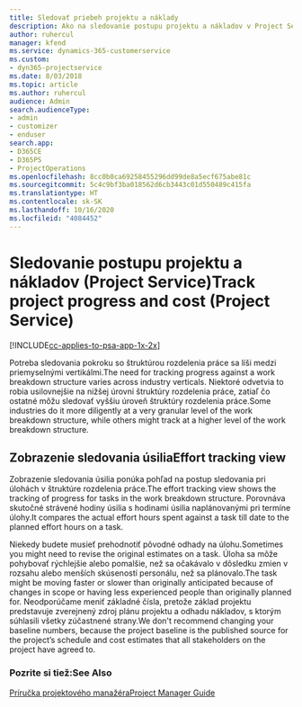 ```yaml
---
title: Sledovať priebeh projektu a náklady
description: Ako na sledovanie postupu projektu a nákladov v Project Service
author: ruhercul
manager: kfend
ms.service: dynamics-365-customerservice
ms.custom:
- dyn365-projectservice
ms.date: 8/03/2018
ms.topic: article
ms.author: ruhercul
audience: Admin
search.audienceType:
- admin
- customizer
- enduser
search.app:
- D365CE
- D365PS
- ProjectOperations
ms.openlocfilehash: 8cc0b0ca69258455296dd99de8a5ecf675abe81c
ms.sourcegitcommit: 5c4c9bf3ba018562d6cb3443c01d550489c415fa
ms.translationtype: HT
ms.contentlocale: sk-SK
ms.lasthandoff: 10/16/2020
ms.locfileid: "4084452"
---
```

# <a name="track-project-progress-and-cost-project-service"></a><span data-ttu-id="5b6da-103">Sledovanie postupu projektu a nákladov (Project Service)</span><span class="sxs-lookup"><span data-stu-id="5b6da-103">Track project progress and cost (Project Service)</span></span>

[!INCLUDE[cc-applies-to-psa-app-1x-2x](../includes/cc-applies-to-psa-app-1x-2x.md)]

<span data-ttu-id="5b6da-104">Potreba sledovania pokroku so štruktúrou rozdelenia práce sa líši medzi priemyselnými vertikálmi.</span><span class="sxs-lookup"><span data-stu-id="5b6da-104">The need for tracking progress against a work breakdown structure varies across industry verticals.</span></span> <span data-ttu-id="5b6da-105">Niektoré odvetvia to robia usilovnejšie na nižšej úrovni štruktúry rozdelenia práce, zatiaľ čo ostatné môžu sledovať vyššiu úroveň štruktúry rozdelenia práce.</span><span class="sxs-lookup"><span data-stu-id="5b6da-105">Some industries do it more diligently at a very granular level of the work breakdown structure, while others might track at a higher level of the work breakdown structure.</span></span>  
  
## <a name="effort-tracking-view"></a><span data-ttu-id="5b6da-106">Zobrazenie sledovania úsilia</span><span class="sxs-lookup"><span data-stu-id="5b6da-106">Effort tracking view</span></span>  
<span data-ttu-id="5b6da-107">Zobrazenie sledovania úsilia ponúka pohľad na postup sledovania pri úlohách v štruktúre rozdelenia práce.</span><span class="sxs-lookup"><span data-stu-id="5b6da-107">The effort tracking view shows the tracking of progress for tasks in the work breakdown structure.</span></span> <span data-ttu-id="5b6da-108">Porovnáva skutočné strávené hodiny úsilia s hodinami úsilia naplánovanými pri termíne úlohy.</span><span class="sxs-lookup"><span data-stu-id="5b6da-108">It compares the actual effort hours spent against a task till date to the planned effort hours on a task.</span></span>  
  
<span data-ttu-id="5b6da-109">Niekedy budete musieť prehodnotiť pôvodné odhady na úlohu.</span><span class="sxs-lookup"><span data-stu-id="5b6da-109">Sometimes you might need to revise the original estimates on a task.</span></span> <span data-ttu-id="5b6da-110">Úloha sa môže pohybovať rýchlejšie alebo pomalšie, než sa očakávalo v dôsledku zmien v rozsahu alebo menších skúseností personálu, než sa plánovalo.</span><span class="sxs-lookup"><span data-stu-id="5b6da-110">The task might be moving faster or slower than originally anticipated because of changes in scope or having less experienced people than originally planned for.</span></span> <span data-ttu-id="5b6da-111">Neodporúčame meniť základné čísla, pretože základ projektu predstavuje zverejnený zdroj plánu projektu a odhadu nákladov, s ktorým súhlasili všetky zúčastnené strany.</span><span class="sxs-lookup"><span data-stu-id="5b6da-111">We don't recommend changing your baseline numbers, because the project baseline is the published source for the project’s schedule and cost estimates that all stakeholders on the project have agreed to.</span></span>  
  
### <a name="see-also"></a><span data-ttu-id="5b6da-112">Pozrite si tiež:</span><span class="sxs-lookup"><span data-stu-id="5b6da-112">See Also</span></span>  
 [<span data-ttu-id="5b6da-113">Príručka projektového manažéra</span><span class="sxs-lookup"><span data-stu-id="5b6da-113">Project Manager Guide</span></span>](../psa/project-manager-guide.md)
